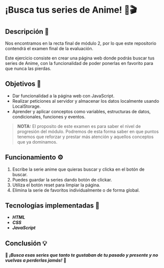 # ¡Busca tus series de Anime! 🔎🎬

## Descripción 📝

Nos encontramos en la recta final de módulo 2, por lo que este repositorio contendrá el examen final de la evaluación.

Este ejercicio consiste en crear una página web donde podrás buscar tus series de Anime, con la funcionalidad de poder ponerlas en favorito para que nunca las pierdas.

## Objetivos 🎯

- Dar funcionalidad a la página web con JavaScript.
- Realizar peticiones al servidor y almacenar los datos localmente usando LocalStorage.
- Aprender y aplicar conceptos como variables, estructuras de datos, condicionales, funciones y eventos.

> **NOTA:** El proposito de este examen es para saber el nivel de progresión del módulo. Podremos de esta forma saber en que puntos tenemos que reforzar y prestar más atención y aquellos conceptos que ya dominamos.

## Funcionamiento ⚙️

1. Escribe la serie anime que quieras buscar y clicka en el botón de buscar.
2. Puedes guardar la series dando botón de clickar.
3. Utiliza el botón reset para limpiar la página.
4. Elimina la serie de favoritos individualmente o de forma global.

## Tecnologías implementadas 🚧

- **_HTML_**
- **_CSS_**
- **_JavaScript_**

## Conclusión 💡

🎉 **_¡Busca esas series que tanto te gustaban de tu pasado y presente y no vuelvas a perderlas jamás!_** 🎉
